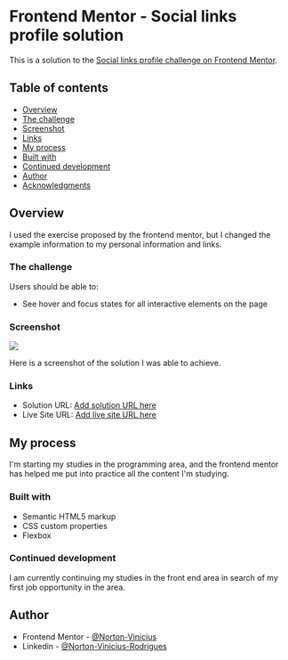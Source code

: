 # Frontend Mentor - Social links profile solution

This is a solution to the [Social links profile challenge on Frontend Mentor](https://www.frontendmentor.io/challenges/social-links-profile-UG32l9m6dQ).

## Table of contents

- [Overview](#overview)
- [The challenge](#the-challenge)
- [Screenshot](#screenshot)
- [Links](#links)
- [My process](#my-process)
- [Built with](#Built-with)
- [Continued development](#continued-development)
- [Author](#author)
- [Acknowledgments](#acknowledgments)

## Overview
I used the exercise proposed by the frontend mentor, but I changed the example information to my personal information and links.

### The challenge

Users should be able to:

- See hover and focus states for all interactive elements on the page

### Screenshot

![](./design/solution.png)

Here is a screenshot of the solution I was able to achieve.

### Links

- Solution URL: [Add solution URL here](https://your-solution-url.com)
- Live Site URL: [Add live site URL here](https://your-live-site-url.com)

## My process
I'm starting my studies in the programming area, and the frontend mentor has helped me put into practice all the content I'm studying.


### Built with

- Semantic HTML5 markup
- CSS custom properties
- Flexbox


### Continued development

I am currently continuing my studies in the front end area in search of my first job opportunity in the area.



## Author
- Frontend Mentor - [@Norton-Vinicius](https://www.frontendmentor.io/profile/Norton-Vinicius)
- Linkedin - [@Norton-Vinicius-Rodrigues](https://www.linkedin.com/in/norton-vinicius-rodrigues-65a52a360/)
